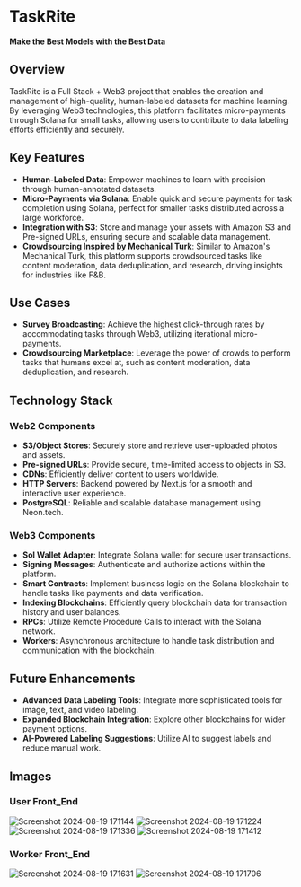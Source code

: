 # TaskRite

**Make the Best Models with the Best Data**  

## Overview

TaskRite is a Full Stack + Web3 project that enables the creation and management of high-quality, human-labeled datasets for machine learning. By leveraging Web3 technologies, this platform facilitates micro-payments through Solana for small tasks, allowing users to contribute to data labeling efforts efficiently and securely.

## Key Features

- **Human-Labeled Data**: Empower machines to learn with precision through human-annotated datasets.
- **Micro-Payments via Solana**: Enable quick and secure payments for task completion using Solana, perfect for smaller tasks distributed across a large workforce.
- **Integration with S3**: Store and manage your assets with Amazon S3 and Pre-signed URLs, ensuring secure and scalable data management.
- **Crowdsourcing Inspired by Mechanical Turk**: Similar to Amazon's Mechanical Turk, this platform supports crowdsourced tasks like content moderation, data deduplication, and research, driving insights for industries like F&B.

## Use Cases

- **Survey Broadcasting**: Achieve the highest click-through rates by accommodating tasks through Web3, utilizing iterational micro-payments.
- **Crowdsourcing Marketplace**: Leverage the power of crowds to perform tasks that humans excel at, such as content moderation, data deduplication, and research.

## Technology Stack

### Web2 Components

- **S3/Object Stores**: Securely store and retrieve user-uploaded photos and assets.
- **Pre-signed URLs**: Provide secure, time-limited access to objects in S3.
- **CDNs**: Efficiently deliver content to users worldwide.
- **HTTP Servers**: Backend powered by Next.js for a smooth and interactive user experience.
- **PostgreSQL**: Reliable and scalable database management using Neon.tech.

### Web3 Components

- **Sol Wallet Adapter**: Integrate Solana wallet for secure user transactions.
- **Signing Messages**: Authenticate and authorize actions within the platform.
- **Smart Contracts**: Implement business logic on the Solana blockchain to handle tasks like payments and data verification.
- **Indexing Blockchains**: Efficiently query blockchain data for transaction history and user balances.
- **RPCs**: Utilize Remote Procedure Calls to interact with the Solana network.
- **Workers**: Asynchronous architecture to handle task distribution and communication with the blockchain.


## Future Enhancements

- **Advanced Data Labeling Tools**: Integrate more sophisticated tools for image, text, and video labeling.
- **Expanded Blockchain Integration**: Explore other blockchains for wider payment options.
- **AI-Powered Labeling Suggestions**: Utilize AI to suggest labels and reduce manual work.


## Images

### User Front_End

![Screenshot 2024-08-19 171144](https://github.com/user-attachments/assets/1853484d-23a1-46ab-857f-48bd1350800d)
![Screenshot 2024-08-19 171224](https://github.com/user-attachments/assets/c33be087-1ae1-4b5a-9d43-e74c9a63b1be)
![Screenshot 2024-08-19 171336](https://github.com/user-attachments/assets/b11c8957-bec5-4e45-ab1b-be1c18466026)
![Screenshot 2024-08-19 171412](https://github.com/user-attachments/assets/d2459561-8d61-45f5-9582-22e1df48f4e1)

### Worker Front_End

![Screenshot 2024-08-19 171631](https://github.com/user-attachments/assets/0ecba7eb-d7c5-4ed4-99b2-929529b1813b)
![Screenshot 2024-08-19 171706](https://github.com/user-attachments/assets/f6b5b657-03d1-412f-bfb3-1796d2e7ef5c)


